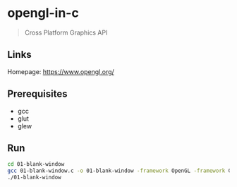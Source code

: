 # opengl-in-c

> Cross Platform Graphics API

## Links

Homepage: https://www.opengl.org/

## Prerequisites

- gcc
- glut
- glew

## Run

```sh
cd 01-blank-window
gcc 01-blank-window.c -o 01-blank-window -framework OpenGL -framework GLUT # mac
./01-blank-window
```
